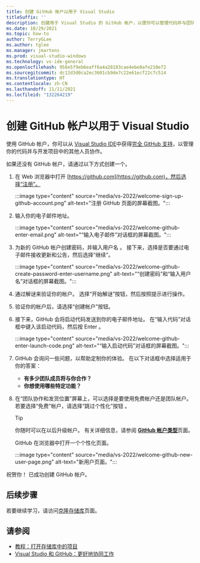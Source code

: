 ```yaml
---
title: 创建 GitHub 帐户以用于 Visual Studio
titleSuffix: ''
description: 创建用于 Visual Studio 的 GitHub 帐户，以便你可以管理代码并与团队进行协作。
ms.date: 10/29/2021
ms.topic: how-to
author: TerryGLee
ms.author: tglee
ms.manager: jmartens
ms.prod: visual-studio-windows
ms.technology: vs-ide-general
ms.openlocfilehash: 958e5f9eb6eaff6a4a28183cae4ebe0afe210e72
ms.sourcegitcommit: dc12d3d0ca2ec3601cb9de7c22e61ecf22c7c514
ms.translationtype: HT
ms.contentlocale: zh-CN
ms.lasthandoff: 11/11/2021
ms.locfileid: "132264219"
---
```

# <a name="create-a-github-account-to-use-with-visual-studio"></a>创建 GitHub 帐户以用于 Visual Studio

使用 GitHub 帐户，你可以从 [Visual Studio IDE](../get-started/visual-studio-ide.md)中获得[完全 GitHub 支持](https://visualstudio.microsoft.com/vs/github/)，以管理你的代码并与开发项目中的其他人员协作。

如果还没有 GitHub 帐户，请通过以下方式创建一个。

1. 在 Web 浏览器中打开 [https://github.com](https://github.com)，然后选择“注册”。

    :::image type="content" source="media/vs-2022/welcome-sign-up-github-account.png" alt-text="注册 GitHub 页面的屏幕截图。":::

1. 输入你的电子邮件地址。

    :::image type="content" source="media/vs-2022/welcome-github-enter-email.png" alt-text="“输入电子邮件”对话框的屏幕截图。":::

1. 为新的 GitHub 帐户创建密码，并输入用户名 。 接下来，选择是否要通过电子邮件接收更新和公告，然后选择“继续”。

    :::image type="content" source="media/vs-2022/welcome-github-create-password-enter-username.png" alt-text="“创建密码”和“输入用户名”对话框的屏幕截图。":::

1. 通过解谜来验证你的帐户。 选择“开始解谜”按钮，然后按照提示进行操作。

1. 验证你的帐户后，请选择“创建帐户”按钮。

1. 接下来，GitHub 会将启动代码发送到你的电子邮件地址。 在“输入代码”对话框中键入该启动代码，然后按 Enter 。

    :::image type="content" source="media/vs-2022/welcome-github-enter-launch-code.png" alt-text="“输入启动代码”对话框的屏幕截图。":::

1. GitHub 会询问一些问题，以帮助定制你的体验。 在以下对话框中选择适用于你的答案：

   - **有多少团队成员将与你合作？**
   - **你想使用哪些特定功能？**

1. 在“团队协作和发货位置”屏幕上，可以选择是要使用免费帐户还是团队帐户。 若要选择“免费”帐户，请选择“跳过个性化”按钮 。

    > [!TIP]
    > 你随时可以在以后升级帐户。 有关详细信息，请参阅 [**GitHub 帐户类型**](https://docs.github.com/get-started/learning-about-github/types-of-github-accounts)页面。

    GitHub 在浏览器中打开一个个性化页面。

    :::image type="content" source="media/vs-2022/welcome-github-new-user-page.png" alt-text="新用户页面。":::

祝贺你！ 已成功创建 GitHub 帐户。

## <a name="next-steps"></a>后续步骤

若要继续学习，请访问[克隆存储库](git-clone-repository.md)页面。

## <a name="see-also"></a>请参阅

- [教程：打开存储库中的项目](../get-started/tutorial-open-project-from-repo.md)
- [Visual Studio 和 GitHub：更好地协同工作](https://visualstudio.microsoft.com/vs/github/)